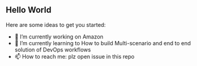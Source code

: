 ## Hello World


Here are some ideas to get you started:

- 🔭 I’m currently working on Amazon
- 🌱 I’m currently learning to How to build Multi-scenario and end to end solution of DevOps workflows
- 📫 How to reach me: plz open issue in this repo

